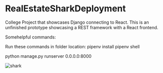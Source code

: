 # RealEstateSharkDeployment


College Project that showcases Django connecting to React. This is an unfinished prototype showcasing a REST framework with a React frontend.  


Somehelpful commands:

Run these commands in folder location:
  pipenv install
  pipenv shell
  
  python manage.py runserver 0.0.0.0:8000
  
![shark](https://media.licdn.com/dms/image/C4E12AQG_FfrA61Fdeg/article-cover_image-shrink_600_2000/0/1584109282472?e=2147483647&v=beta&t=VoXqeiHttpftDtArCMqtWkNwykHi9k9yX9H069CXAFk)

